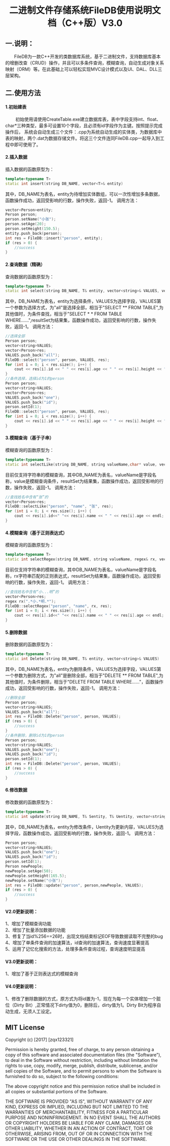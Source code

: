 ﻿# <center>二进制文件存储系统FileDB使用说明文档（C++版）V3.0</center>

## 一.说明：
&ensp;&ensp;&ensp;&ensp;FileDB为一款C++开发的类数据库系统，基于二进制文件，支持数据库基本的增删改查（CRUD）操作，并且可以多条件查询，模糊查询，自动生成对象关系映射（ORM）等。在此基础上可以轻松实现MVC设计模式以及UI、DAL、DLL三层架构。
## 二.使用方法
#### 1.初始建表
&ensp;&ensp;&ensp;&ensp; 初始使用请使用CreateTable.exe建立数据库表，表中字段支持int、float、char*三种类型，最多可设置10个字段，且必须有id字段作为主键。按照提示完成操作后， 系统会自动生成三个文件：.cpp为系统自动生成的实体类，为数据库中表的映射，两个.dat为数据存储文件。将这三个文件连同FileDB.cpp一起导入到工程中即可使用了。
#### 2.插入数据
插入数据的函数原型为：
```C++
template<typename T>
static int insert(string DB_NAME, vector<T>& entity)
```
其中，DB_NAME为表名，entity为待增加实体数组，可以一次性增加多条数据，函数操作成功，返回受影响的行数，操作失败，返回-1。
调用方法：
```C++
vector<Person>entity;
Person person;
person.setName("小张");
person.setAge(20);
person.setHeight(150.5);
entity.push_back(person);
int res = FileDB::insert("person", entity);
if (res > 0) {
	//success
}
```
#### 2.查询数据（精确）
查询数据的函数原型为：
```C++
template<typename T>
static int select(string DB_NAME, T& entity, vector<string>& VALUES, vector<T>& resultSet)
```
其中，DB_NAME为表名，entity为选择条件，VALUES为选择字段，VALUES第一个参数为选择方式，为"all"是选择全部，相当于"SELECT ** FROM TABLE",为其他值时，为条件查找，相当于"SELECT * * FROM TABLE WHERE......",resultSet为结果集，函数操作成功，返回受影响的行数，操作失败，返回-1。
调用方法：
```C++
//选择全部
Person person;
vector<string>VALUES;
vector<Person>res;
VALUES.push_back("all");
FileDB::select("person", person, VALUES, res);
for (int i = 0; i < res.size(); i++) {
    cout << res[i].id << " " << res[i].age << " " << res[i].height << " " << res[i].name << endl;
}
//条件选择，选择id为1的person
Person person;
vector<string>VALUES;
vector<Person>res;
VALUES.push_back("one");
VALUES.push_back("id");
person.setId(1);
FileDB::select("person", person, VALUES, res);
for (int i = 0; i < res.size(); i++) {
    cout << res[i].id << " " << res[i].age << " " << res[i].height << " " << res[i].name << endl;
}
```
#### 3.模糊查询（基于子串）
模糊查询的函数原型为：
```C++
template<typename T>
static int selectLike(string DB_NAME, string valueName,char* value, vector<T>& resultSet)
```
目前仅支持字符串的模糊查询，其中DB_NAME为表名，valueName是字段名称，value是模糊查询条件，resultSet为结果集，函数操作成功，返回受影响的行数，操作失败，返回-1。
调用方法：
```C++
//查找姓名中含有“张”的
vector<Person>res;
FileDB::selectLike("person", "name", "张", res);
for (int i = 0; i < res.size(); i++) {
	cout << res[i].id<<" "<< res[i].name << " " << res[i].age << endl;
}
```

#### 4.模糊查询（基于正则表达式）
模糊查询的函数原型为：
```C++
template<typename T>
static int selectRegex(string DB_NAME, string valueName, regex& rx, vector<T>& resultSet)
```
目前仅支持字符串的模糊查询，其中DB_NAME为表名，valueName是字段名称，rx字符串匹配的正则表达式，resultSet为结果集，函数操作成功，返回受影响的行数，操作失败，返回-1。
调用方法：
```C++
//查找姓名中含有“小...明”的
vector<Person>res;
regex rx(".*小.*明.*");
FileDB::selectRegex("person", "name", rx, res);
for (int i = 0; i < res.size(); i++) {
	cout << res[i].id<<" "<< res[i].name << " " << res[i].age << endl;
}
```
#### 5.删除数据
删除数据的函数原型为：
```C++
template<typename T>
static int Delete(string DB_NAME, T& entity, vector<string>& VALUES)
```
其中，DB_NAME为表名，entity为删除条件，VALUES为选择字段，VALUES第一个参数为删除方式，为"all"是删除全部，相当于"DELETE  ** FROM TABLE",为其他值时，为条件删除，相当于"DELETE FROM TABLE WHERE......"，函数操作成功，返回受影响的行数，操作失败，返回-1。
调用方法：
```C++
//删除全部
Person person;
vector<string>VALUES;
VALUES.push_back("all");
int res = FileDB::Delete("person", person, VALUES);
if (res > 0) {
	//success
}
//条件删除，删除id为1的person
Person person;
vector<string>VALUES;
VALUES.push_back("one");
VALUES.push_back("id");
person.setId(1);
int res = FileDB::Delete("person", person, VALUES);
if (res > 0) {
	//success
}
```
#### 6.修改数据
修改数据的函数原型为：
```C++
template<typename T>
static int update(string DB_NAME, T& Sentity, T& Uentity, vector<string>& VALUES)
```
其中，DB_NAME为表名，entity为修改条件，Uentity为更新内容，VALUES为选择字段，函数操作成功，返回受影响的行数，操作失败，返回-1。
调用方法：
```C++
Person person;
vector<string>VALUES;
VALUES.push_back("one");
VALUES.push_back("id");
person.setId(1);
Person newPeople;
newPeople.setAge(50);
newPeople.setHeight(165.5);
newPeople.setName("小张");
int res = FileDB::update("person", person,newPeople, VALUES);
if (res > 0) {
	//success
}
```
#### V2.0更新说明：  
1、增加了模糊查询功能  
2、增加了批量添加数据的功能  
3、修复了当id%256==26时，出现文档结束标记EOF导致数据读取不完整的bug  
4、增加了单条件查询的加速算法，id查询的加速算法，查询速度显著提高  
5、运用了记忆化搜索的方法，处理多条件查询过程，查询速度明显提高

#### V3.0更新说明：  
1、增加了基于正则表达式的模糊查询


#### V4.0更新说明：  
1、修改了删除数据的方式，原方式为将id置为-1，现在为每一个实体增加一个脏位（Dirty Bit）,正常情况下dirty值为0，删除后，dirty值为1。Dirty Bit为程序自动生成，无须人工设定。

## MIT License

Copyright (c) [2017] [zqx123321]

Permission is hereby granted, free of charge, to any person obtaining a copy
of this software and associated documentation files (the "Software"), to deal
in the Software without restriction, including without limitation the rights
to use, copy, modify, merge, publish, distribute, sublicense, and/or sell
copies of the Software, and to permit persons to whom the Software is
furnished to do so, subject to the following conditions:

The above copyright notice and this permission notice shall be included in all
copies or substantial portions of the Software.

THE SOFTWARE IS PROVIDED "AS IS", WITHOUT WARRANTY OF ANY KIND, EXPRESS OR
IMPLIED, INCLUDING BUT NOT LIMITED TO THE WARRANTIES OF MERCHANTABILITY,
FITNESS FOR A PARTICULAR PURPOSE AND NONINFRINGEMENT. IN NO EVENT SHALL THE
AUTHORS OR COPYRIGHT HOLDERS BE LIABLE FOR ANY CLAIM, DAMAGES OR OTHER
LIABILITY, WHETHER IN AN ACTION OF CONTRACT, TORT OR OTHERWISE, ARISING FROM,
OUT OF OR IN CONNECTION WITH THE SOFTWARE OR THE USE OR OTHER DEALINGS IN THE
SOFTWARE.
